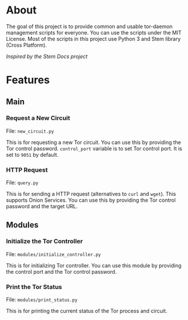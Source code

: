 # About
The goal of this project is to provide common and usable tor-daemon management scripts for everyone.
You can use the scripts under the MIT License.
Most of the scripts in this project use Python 3 and Stem library (Cross Platform).

*Inspired by the Stem Docs project*

# Features

## Main

### Request a New Circuit
File: `new_circuit.py`

This is for requesting a new Tor circuit. You can use this by providing the Tor control password.
`control_port` variable is to set Tor control port. It is set to `9051` by default.

### HTTP Request
File: `query.py`

This is for sending a HTTP request (alternatives to `curl` and `wget`). This supports Onion Services. You can use this by providing the Tor control password and the target URL.

## Modules

### Initialize the Tor Controller
File: `modules/initialize_controller.py`

This is for initializing Tor controller. You can use this module by providing the control port and the Tor control password.

### Print the Tor Status
File: `modules/print_status.py`

This is for printing the current status of the Tor process and circuit.